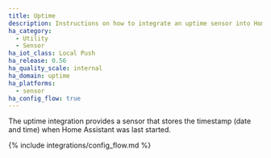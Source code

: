 ```yaml
---
title: Uptime
description: Instructions on how to integrate an uptime sensor into Home Assistant.
ha_category:
  - Utility
  - Sensor
ha_iot_class: Local Push
ha_release: 0.56
ha_quality_scale: internal
ha_domain: uptime
ha_platforms:
  - sensor
ha_config_flow: true
---
```


The uptime integration provides a sensor that stores the timestamp
(date and time) when Home Assistant was last started.

{% include integrations/config_flow.md %}

